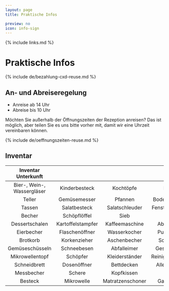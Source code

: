 ```yaml
---
layout: page
title: Praktische Infos

preview: no
icon: info-sign
---
```


{% include links.md %}

# Praktische Infos

{% include de/bezahlung-cxd-reuse.md %}

## An- und Abreiseregelung
- Anreise ab 14 Uhr 
- Abreise bis 10 Uhr

Möchten Sie außerhalb der Öffnungszeiten der Rezeption anreisen? Das ist möglich, aber teilen Sie es uns bitte vorher mit, damit wir eine Uhrzeit vereinbaren können.

{% include de/oeffnungszeiten-reuse.md %}

## Inventar

Inventar Unterkunft    |             |               |            |  
:---------------------:|:-----------:|:-------------:|:------------:
Bier-, Wein-, Wassergläser  |Kinderbesteck |Kochtöpfe|Bürste                              
Teller                 |Gemüsemesser |Pfannen        |Bodenabzieher
Tassen                 |Salatbesteck |Salatschleuder |Fensterabzieher
Becher                 |Schöpflöffel |Sieb           |Eimer
Dessertschalen         |Kartoffelstampfer |Kaffeemaschine  |Abfalleimer
Eierbecher             |Flaschenöffner |Wasserkocher  |Putzlappen
Brotkorb               |Korkenzieher |Aschenbecher   |Schwamm
Gemüseschüsseln        |Schneebesen  |Abfalleimer    |Geschirrtuch
Mikrowellentopf        |Schöpfer     |Kleiderständer |Reinigungsmittel
Schneidbrett           |Dosenöffner  |Bettdecken     |Allesreiniger
Messbecher             |Schere       |Kopfkissen     |Essig
Besteck                |Mikrowelle   |Matratzenschoner|Gartenmöb
